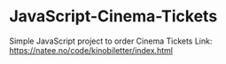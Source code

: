 # JavaScript-Cinema-Tickets
Simple JavaScript project to order Cinema Tickets 
Link: https://natee.no/code/kinobiletter/index.html
